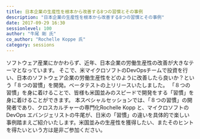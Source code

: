 ```yaml
---
title: 日本企業の生産性を根本から改善する8つの習慣とその事例
description: "日本企業の生産性を根本から改善する8つの習慣とその事例"
date: 2017-09-29 16:30
sessionlevel: 100
author: "牛尾 剛 氏"
co_author: "Rochelle Koppe 氏"
category: sessions
---
```

ソフトウェア産業にかかわらず、近年、日本企業の労働生産性の改善が大きなテーマとなっています。 そこで、米マイクロソフトのDevOpsチームで投資を行い、日本のソフトウェア企業の労働生産性をどのように改善したら良いか？という「８つの習慣」を開発。ベータテストの上リリースいたしました。 「８つの習慣」を身に着けることで、皆様も米国並みのスピードで開発をする「習慣」を身に着けることができます。 本スペシャルセッションでは、「８つの習慣」の開発者であり、クロスカルチャーの専門化Rochelle Kopp と、マイクロソフトのDevOps エバンジェリストの牛尾が、日米の「習慣」の違いを具体的で楽しい事例踏まえご紹介いたします。米国並みの生産性を獲得したい、またそのヒントを得たいという方は是非ご参加ください。
